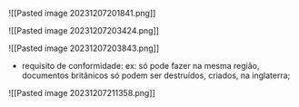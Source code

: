 ![[Pasted image 20231207201841.png]]

![[Pasted image 20231207203424.png]]

![[Pasted image 20231207203843.png]]

- requisito de conformidade: ex: só pode fazer na mesma região, documentos britânicos só podem ser destruídos, criados, na inglaterra;

![[Pasted image 20231207211358.png]]
